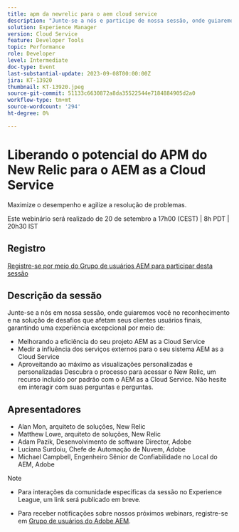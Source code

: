 ```yaml
---
title: apm da newrelic para o aem cloud service
description: "Junte-se a nós e participe de nossa sessão, onde guiaremos você no reconhecimento e na solução de desafios que afetam seus clientes usuários finais, garantindo uma experiência excepcional por meio do aprimoramento da eficiência de seu Projeto AEM as a Cloud Service, da medição da influência dos serviços externos para seu sistema AEM as a Cloud Service e aproveitando ao máximo as visualizações personalizadas. Descubra o processo de acesso ao New Relic, um recurso incluído por padrão com o AEM as a Cloud Service. Não hesite em interagir com suas perguntas e perguntas."
solution: Experience Manager
version: Cloud Service
feature: Developer Tools
topic: Performance
role: Developer
level: Intermediate
doc-type: Event
last-substantial-update: 2023-09-08T00:00:00Z
jira: KT-13920
thumbnail: KT-13920.jpeg
source-git-commit: 51133c6630872a8da35522544e7184884905d2a0
workflow-type: tm+mt
source-wordcount: '294'
ht-degree: 0%

---
```



# Liberando o potencial do APM do New Relic para o AEM as a Cloud Service

Maximize o desempenho e agilize a resolução de problemas.

Este webinário será realizado de 20 de setembro a 17h00 (CEST) | 8h PDT | 20h30 IST

## Registro

[Registre-se por meio do Grupo de usuários AEM para participar desta sessão](https://aem-augs.adobe.com/events/details/adobe-experience-manager-aem-learning-chapter-presents-harness-the-power-of-new-relic-apm-for-aem-as-a-cloud-service-boost-performance-amp-rapid-issue-fix/)

## Descrição da sessão

Junte-se a nós em nossa sessão, onde guiaremos você no reconhecimento e na solução de desafios que afetam seus clientes usuários finais, garantindo uma experiência excepcional por meio de:

* Melhorando a eficiência do seu projeto AEM as a Cloud Service
* Medir a influência dos serviços externos para o seu sistema AEM as a Cloud Service
* Aproveitando ao máximo as visualizações personalizadas e personalizadas Descubra o processo para acessar o New Relic, um recurso incluído por padrão com o AEM as a Cloud Service. Não hesite em interagir com suas perguntas e perguntas.

## Apresentadores

* Alan Mon, arquiteto de soluções, New Relic
* Matthew Lowe, arquiteto de soluções, New Relic
* Adam Pazik, Desenvolvimento de software Director, Adobe
* Luciana Surdoiu, Chefe de Automação de Nuvem, Adobe
* Michael Campbell, Engenheiro Sênior de Confiabilidade no Local do AEM, Adobe

>[!NOTE]
>
>* Para interações da comunidade específicas da sessão no Experience League, um link será publicado em breve.
>
>* Para receber notificações sobre nossos próximos webinars, registre-se em [Grupo de usuários do Adobe AEM](https://aem-augs.adobe.com/).
